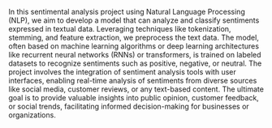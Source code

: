 In this sentimental analysis project using Natural Language Processing (NLP), we aim to develop a model that can analyze and classify sentiments expressed in textual data. Leveraging techniques like tokenization, stemming, and feature extraction, we preprocess the text data. The model, often based on machine learning algorithms or deep learning architectures like recurrent neural networks (RNNs) or transformers, is trained on labeled datasets to recognize sentiments such as positive, negative, or neutral. The project involves the integration of sentiment analysis tools with user interfaces, enabling real-time analysis of sentiments from diverse sources like social media, customer reviews, or any text-based content. The ultimate goal is to provide valuable insights into public opinion, customer feedback, or social trends, facilitating informed decision-making for businesses or organizations.
